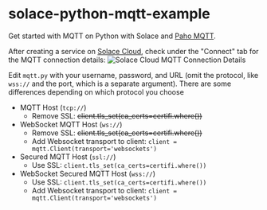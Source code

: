 # solace-python-mqtt-example
Get started with MQTT on Python with Solace and [Paho MQTT](https://pypi.org/project/paho-mqtt/).

After creating a service on [Solace Cloud](https://console.solace.cloud), check under the "Connect" tab for the MQTT connection details:
![Solace Cloud MQTT Connection Details](https://raw.githubusercontent.com/j-setiawan/solace-python-mqtt-example/master/solace_cloud_mqtt.png)

Edit `mqtt.py` with your username, password, and URL (omit the protocol, like `wss://` and the port, which is a separate argument). There are some differences depending on which protocol you choose
* MQTT Host (`tcp://`)
  * Remove SSL: ~~client.tls_set(ca_certs=certifi.where())~~
* WebSocket MQTT Host (`ws://`)
  * Remove SSL: ~~client.tls_set(ca_certs=certifi.where())~~
  * Add Websocket transport to client: `client = mqtt.Client(transport='websockets')`
* Secured MQTT Host (`ssl://`)
  * Use SSL: `client.tls_set(ca_certs=certifi.where())`
* WebSocket Secured MQTT Host (`wss://`)
  * Use SSL: `client.tls_set(ca_certs=certifi.where())`
  * Add Websocket transport to client: `client = mqtt.Client(transport='websockets')`